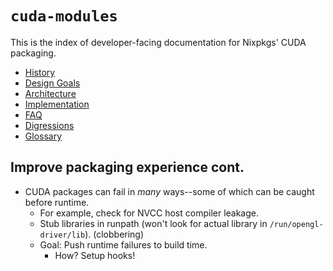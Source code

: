 # `cuda-modules`

This is the index of developer-facing documentation for Nixpkgs' CUDA packaging.

- [History](./doc/history.md)
- [Design Goals](./doc/design-goals.md)
- [Architecture](./doc/architecture.md)
- [Implementation](./doc/implementation.md)
- [FAQ](./doc/faq.md)
- [Digressions](./doc/digressions/README.md)
- [Glossary](./doc/glossary.md)

## Improve packaging experience cont.

- CUDA packages can fail in _many_ ways--some of which can be caught before runtime.
  - For example, check for NVCC host compiler leakage.
  - Stub libraries in runpath (won't look for actual library in `/run/opengl-driver/lib`). (clobbering)
  - Goal: Push runtime failures to build time.
    - How? Setup hooks!
